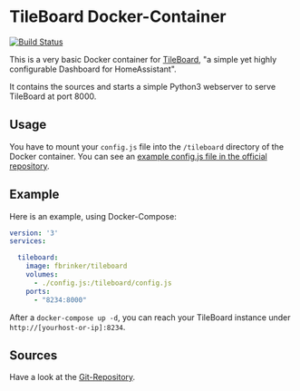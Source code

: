 # TileBoard Docker-Container

[![Build Status](https://drone.f-brinker.de/api/badges/fbrinker/docker-tileboard/status.svg)](https://drone.f-brinker.de/fbrinker/docker-tileboard)

This is a very basic Docker container for [TileBoard](https://github.com/resoai/TileBoard), "a simple yet highly configurable Dashboard for HomeAssistant".

It contains the sources and starts a simple Python3 webserver to serve TileBoard at port 8000.

## Usage

You have to mount your `config.js` file into the `/tileboard` directory of the Docker container. You can see an [example config.js file in the official repository](https://github.com/resoai/TileBoard/blob/master/config.example.js).

## Example

Here is an example, using Docker-Compose:

```yaml
version: '3'
services:

  tileboard:
    image: fbrinker/tileboard
    volumes:
      - ./config.js:/tileboard/config.js
    ports:
      - "8234:8000"
```

After a `docker-compose up -d`, you can reach your TileBoard instance under `http://[yourhost-or-ip]:8234`.

## Sources

Have a look at the [Git-Repository](https://git.f-brinker.de/fbrinker/docker-tileboard).